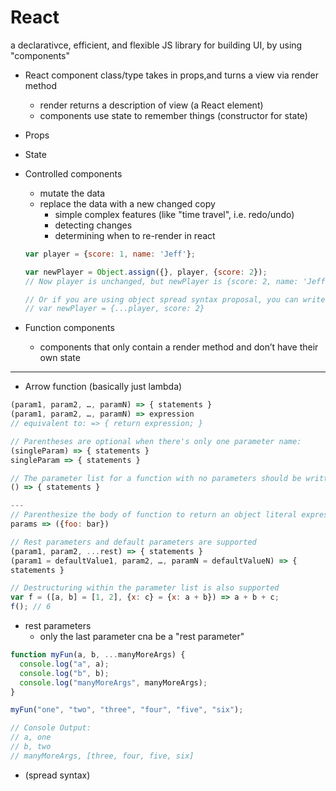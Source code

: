 # React
a declarativce, efficient, and flexible JS library for building UI, by using "components"

- React component class/type takes in props,and turns a view via render method
  - render returns a description of view (a React element)
  - components use state to remember things (constructor for state)
  
- Props

- State

  
- Controlled components
  - mutate the data
  - replace the data with a new changed copy
    - simple complex features (like "time travel", i.e. redo/undo)
    - detecting changes
    - determining when to re-render in react
  ```javascript
  var player = {score: 1, name: 'Jeff'};

  var newPlayer = Object.assign({}, player, {score: 2});
  // Now player is unchanged, but newPlayer is {score: 2, name: 'Jeff'}

  // Or if you are using object spread syntax proposal, you can write:
  // var newPlayer = {...player, score: 2}
  ```
  
- Function components
  - components that only contain a render method and don’t have their own state
  

---

  
- Arrow function (basically just lambda)
```javascript
(param1, param2, …, paramN) => { statements } 
(param1, param2, …, paramN) => expression
// equivalent to: => { return expression; }

// Parentheses are optional when there's only one parameter name:
(singleParam) => { statements }
singleParam => { statements }

// The parameter list for a function with no parameters should be written with a pair of parentheses.
() => { statements }

---
// Parenthesize the body of function to return an object literal expression:
params => ({foo: bar})

// Rest parameters and default parameters are supported
(param1, param2, ...rest) => { statements }
(param1 = defaultValue1, param2, …, paramN = defaultValueN) => { 
statements }

// Destructuring within the parameter list is also supported
var f = ([a, b] = [1, 2], {x: c} = {x: a + b}) => a + b + c;
f(); // 6
```

* rest parameters 
  * only the last parameter cna be a "rest parameter"
  
```javascript
function myFun(a, b, ...manyMoreArgs) {
  console.log("a", a); 
  console.log("b", b);
  console.log("manyMoreArgs", manyMoreArgs); 
}

myFun("one", "two", "three", "four", "five", "six");

// Console Output:
// a, one
// b, two
// manyMoreArgs, [three, four, five, six]
```

* (spread syntax)